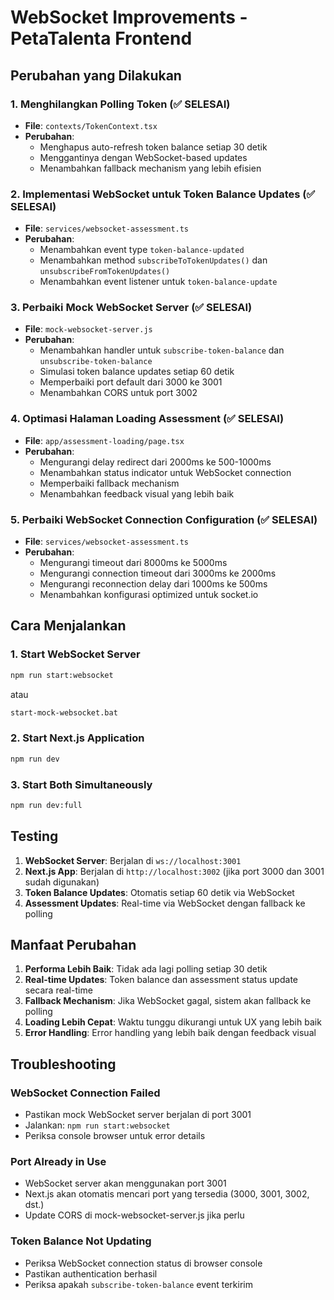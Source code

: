 # WebSocket Improvements - PetaTalenta Frontend

## Perubahan yang Dilakukan

### 1. Menghilangkan Polling Token (✅ SELESAI)
- **File**: `contexts/TokenContext.tsx`
- **Perubahan**: 
  - Menghapus auto-refresh token balance setiap 30 detik
  - Menggantinya dengan WebSocket-based updates
  - Menambahkan fallback mechanism yang lebih efisien

### 2. Implementasi WebSocket untuk Token Balance Updates (✅ SELESAI)
- **File**: `services/websocket-assessment.ts`
- **Perubahan**:
  - Menambahkan event type `token-balance-updated`
  - Menambahkan method `subscribeToTokenUpdates()` dan `unsubscribeFromTokenUpdates()`
  - Menambahkan event listener untuk `token-balance-update`

### 3. Perbaiki Mock WebSocket Server (✅ SELESAI)
- **File**: `mock-websocket-server.js`
- **Perubahan**:
  - Menambahkan handler untuk `subscribe-token-balance` dan `unsubscribe-token-balance`
  - Simulasi token balance updates setiap 60 detik
  - Memperbaiki port default dari 3000 ke 3001
  - Menambahkan CORS untuk port 3002

### 4. Optimasi Halaman Loading Assessment (✅ SELESAI)
- **File**: `app/assessment-loading/page.tsx`
- **Perubahan**:
  - Mengurangi delay redirect dari 2000ms ke 500-1000ms
  - Menambahkan status indicator untuk WebSocket connection
  - Memperbaiki fallback mechanism
  - Menambahkan feedback visual yang lebih baik

### 5. Perbaiki WebSocket Connection Configuration (✅ SELESAI)
- **File**: `services/websocket-assessment.ts`
- **Perubahan**:
  - Mengurangi timeout dari 8000ms ke 5000ms
  - Mengurangi connection timeout dari 3000ms ke 2000ms
  - Mengurangi reconnection delay dari 1000ms ke 500ms
  - Menambahkan konfigurasi optimized untuk socket.io

## Cara Menjalankan

### 1. Start WebSocket Server
```bash
npm run start:websocket
```
atau
```bash
start-mock-websocket.bat
```

### 2. Start Next.js Application
```bash
npm run dev
```

### 3. Start Both Simultaneously
```bash
npm run dev:full
```

## Testing

1. **WebSocket Server**: Berjalan di `ws://localhost:3001`
2. **Next.js App**: Berjalan di `http://localhost:3002` (jika port 3000 dan 3001 sudah digunakan)
3. **Token Balance Updates**: Otomatis setiap 60 detik via WebSocket
4. **Assessment Updates**: Real-time via WebSocket dengan fallback ke polling

## Manfaat Perubahan

1. **Performa Lebih Baik**: Tidak ada lagi polling setiap 30 detik
2. **Real-time Updates**: Token balance dan assessment status update secara real-time
3. **Fallback Mechanism**: Jika WebSocket gagal, sistem akan fallback ke polling
4. **Loading Lebih Cepat**: Waktu tunggu dikurangi untuk UX yang lebih baik
5. **Error Handling**: Error handling yang lebih baik dengan feedback visual

## Troubleshooting

### WebSocket Connection Failed
- Pastikan mock WebSocket server berjalan di port 3001
- Jalankan: `npm run start:websocket`
- Periksa console browser untuk error details

### Port Already in Use
- WebSocket server akan menggunakan port 3001
- Next.js akan otomatis mencari port yang tersedia (3000, 3001, 3002, dst.)
- Update CORS di mock-websocket-server.js jika perlu

### Token Balance Not Updating
- Periksa WebSocket connection status di browser console
- Pastikan authentication berhasil
- Periksa apakah `subscribe-token-balance` event terkirim
